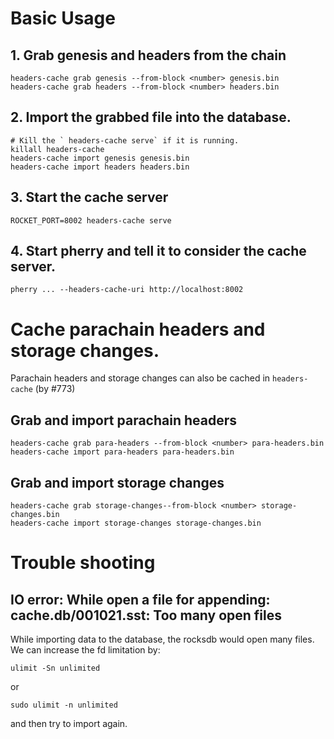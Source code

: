 # Basic Usage
## 1. Grab genesis and headers from the chain
```
headers-cache grab genesis --from-block <number> genesis.bin
headers-cache grab headers --from-block <number> headers.bin
```
## 2. Import the grabbed file into the database.
```
# Kill the ` headers-cache serve` if it is running.
killall headers-cache
headers-cache import genesis genesis.bin
headers-cache import headers headers.bin
```
## 3. Start the cache server
```
ROCKET_PORT=8002 headers-cache serve
```
## 4. Start pherry and tell it to consider the cache server.
```
pherry ... --headers-cache-uri http://localhost:8002
```

# Cache parachain headers and storage changes.
Parachain headers and storage changes can also be cached in `headers-cache` (by #773)
## Grab and import parachain headers
```
headers-cache grab para-headers --from-block <number> para-headers.bin
headers-cache import para-headers para-headers.bin
```
## Grab and import storage changes
```
headers-cache grab storage-changes--from-block <number> storage-changes.bin
headers-cache import storage-changes storage-changes.bin
```

# Trouble shooting
## IO error: While open a file for appending: cache.db/001021.sst: Too many open files
While importing data to the database, the rocksdb would open many files. We can increase the fd limitation by:
```
ulimit -Sn unlimited
```
or
```
sudo ulimit -n unlimited
```
and then try to import again.